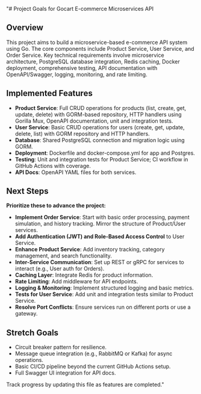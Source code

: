 "# Project Goals for Gocart E-commerce Microservices API

## Overview
This project aims to build a microservice-based e-commerce API system using Go. The core components include Product Service, User Service, and Order Service. Key technical requirements involve microservice architecture, PostgreSQL database integration, Redis caching, Docker deployment, comprehensive testing, API documentation with OpenAPI/Swagger, logging, monitoring, and rate limiting.

## Implemented Features
- **Product Service**: Full CRUD operations for products (list, create, get, update, delete) with GORM-based repository, HTTP handlers using Gorilla Mux, OpenAPI documentation, unit and integration tests.
- **User Service**: Basic CRUD operations for users (create, get, update, delete, list) with GORM repository and HTTP handlers.
- **Database**: Shared PostgreSQL connection and migration logic using GORM.
- **Deployment**: Dockerfile and docker-compose.yml for app and Postgres.
- **Testing**: Unit and integration tests for Product Service; CI workflow in GitHub Actions with coverage.
- **API Docs**: OpenAPI YAML files for both services.

## Next Steps
**Prioritize these to advance the project:**
- **Implement Order Service**: Start with basic order processing, payment simulation, and history tracking. Mirror the structure of Product/User services.
- **Add Authentication (JWT) and Role-Based Access Control** to User Service.
- **Enhance Product Service**: Add inventory tracking, category management, and search functionality.
- **Inter-Service Communication**: Set up REST or gRPC for services to interact (e.g., User auth for Orders).
- **Caching Layer**: Integrate Redis for product information.
- **Rate Limiting**: Add middleware for API endpoints.
- **Logging & Monitoring**: Implement structured logging and basic metrics.
- **Tests for User Service**: Add unit and integration tests similar to Product Service.
- **Resolve Port Conflicts**: Ensure services run on different ports or use a gateway.

## Stretch Goals
- Circuit breaker pattern for resilience.
- Message queue integration (e.g., RabbitMQ or Kafka) for async operations.
- Basic CI/CD pipeline beyond the current GitHub Actions setup.
- Full Swagger UI integration for API docs.

Track progress by updating this file as features are completed."
